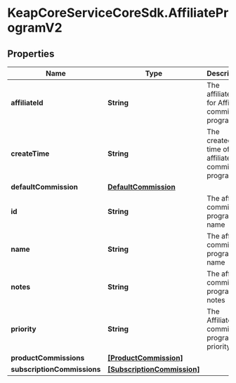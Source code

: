 # KeapCoreServiceCoreSdk.AffiliateProgramV2

## Properties

Name | Type | Description | Notes
------------ | ------------- | ------------- | -------------
**affiliateId** | **String** | The affiliate_Id for Affiliate commission program | [optional] 
**createTime** | **String** | The created time of affiliate commission program | [optional] 
**defaultCommission** | [**DefaultCommission**](DefaultCommission.md) |  | [optional] 
**id** | **String** | The affiliate commission program name | [optional] 
**name** | **String** | The affiliate commission program name | [optional] 
**notes** | **String** | The affiliate commission program notes | [optional] 
**priority** | **String** | The Affiliate commission program priority | [optional] 
**productCommissions** | [**[ProductCommission]**](ProductCommission.md) |  | [optional] 
**subscriptionCommissions** | [**[SubscriptionCommission]**](SubscriptionCommission.md) |  | [optional] 


